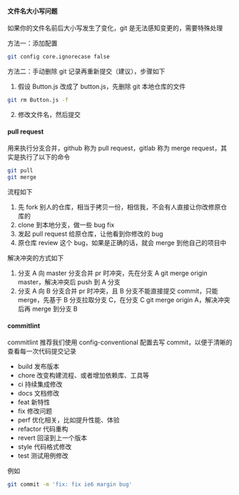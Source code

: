 #### 文件名大小写问题

如果你的文件名前后大小写发生了变化，git 是无法感知变更的，需要特殊处理

方法一：添加配置

```bash
git config core.ignorecase false
```

方法二：手动删除 git 记录再重新提交（建议），步骤如下

1. 假设 Button.js 改成了 button.js，先删除 git 本地仓库的文件

```bash
git rm Button.js -f
```

2. 修改文件名，然后提交

#### pull request

用来执行分支合并，github 称为 pull request，gitlab 称为 merge request，其实是执行了以下的命令

```bash
git pull
git merge
```

流程如下

1. 先 fork 别人的仓库，相当于拷贝一份，相信我，不会有人直接让你改修原仓库的
2. clone 到本地分支，做一些 bug fix
3. 发起 pull request 给原仓库，让他看到你修改的 bug
4. 原仓库 review 这个 bug，如果是正确的话，就会 merge 到他自己的项目中

解决冲突的方式如下

1. 分支 A 向 master 分支合并 pr 时冲突，先在分支 A git merge origin master，解决冲突后 push 到 A 分支
2. 分支 A 向 B 分支合并 pr 时冲突，且 B 分支不能直接提交 commit，只能 merge，先基于 B 分支拉取分支 C，在分支 C git merge origin A，解决冲突后再 merge 到分支 B

#### commitlint

commitlint 推荐我们使用 config-conventional 配置去写 commit，以便于清晰的查看每一次代码提交记录

- build 发布版本
- chore 改变构建流程、或者增加依赖库、工具等
- ci 持续集成修改
- docs 文档修改
- feat 新特性
- fix 修改问题
- perf 优化相关，比如提升性能、体验
- refactor 代码重构
- revert 回滚到上一个版本
- style 代码格式修改
- test 测试用例修改

例如

```bash
git commit -m 'fix: fix ie6 margin bug'
```
